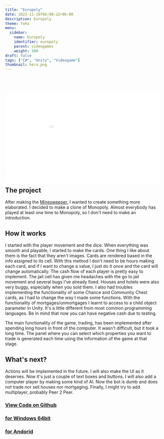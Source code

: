 ```yaml
---
title: "Europoly"
date: 2022-11-26T06:00:22+06:00
description: Europoly
theme: Toha
menu:
  sidebar:
    name: Europoly
    identifier: europoly
    parent: videogames
    weight: 500
draft: false
tags: ["C#", "Unity", "Videogame"]
thumbnail: hero.png
---
```


<div style="position:relative;padding-bottom:55.66%;     zoom: 0.6;
    -webkit-transform: scale(0.6);
    -moz-transform: scale(0.6);
    transform: scale(0.6)">
 <iframe style="width:166%;height:174%;position:absolute; margin-left: -33%; marginheight: -50%"
 frameborder="0"
 src="
/webgl/Europoly_WebGL/index.html
"
mozallowfullscreen="true" allow="autoplay; fullscreen" style="border:0px #000000 none;" name="Monopoly" scrolling="no" msallowfullscreen="true" allowfullscreen="true" webkitallowfullscreen="true" allowtransparency="true"
>
</iframe>
</div>

{{< line_break >}}
{{< line_break >}}
{{< line_break >}}
{{< line_break >}}
{{< line_break >}}
{{< line_break >}}
{{< line_break >}}
{{< line_break >}}

## The project
After making the [Minesweeper](/posts/videogames/minesweeper/), I wanted to create something more elaborated. I decided to make a clone of Monopoly. Almost everybody has played at least one time to Monopoly, so I don't need to make an introduction.

## How it works
I started with the player movement and the dice. When everything was smooth and playable, I started to make the cards. One thing I like about them is the fact that they aren't images. Cards are rendered based in the info assigned to its cell. With this method I don't need to be hours making each card, and if I want to change a value, I just do it once and the card will change automatically. The cash flow of each player is pretty easy to implement. The jail cell has given me headaches with the go to jail movement and several bugs I've already fixed. Houses and hotels were also very buggy, especially when you sold them. I also had troubles implementing the functionality of some Chance and Community Chest cards, as I had to change the way I made some functions. With the functionality of mortgages/unmortgages I learnt to access to a child object parameter in Unity. It's a little different from most common programming languages. Be in mind that now you can have negative cash due to testing.

The main functionality of the game, trading, has been implemented after spending long hours in front of the computer. It wasn't difficult, but it took a long time. The panel where you can select which properties you want to trade is generated each time using the information of the game at that stage.

## What's next?
Actions will be implemented in the future. I will also make the UI as it deserves. Now it's just a couple of text boxes and buttons. I will also add a computer player by making some kind of AI. Now the bot is dumb and does not trade nor sell houses nor mortgaging. Finally, I might try to add multiplayer, probably Peer 2 Peer.
  

### [View Code on <i class="fab fa-github"></i>Github](https://github.com/BernatBC/Europoly)

### [<i class="fa-solid fa-cloud-arrow-down"></i> for <i class="fa-brands fa-windows"></i>Windows 64bit](https://github.com/BernatBC/Europoly/releases/download/Pre-release-0.8/Europoly_Windows64.zip)

### [<i class="fa-solid fa-cloud-arrow-down"></i> for <i class="fa-brands fa-android"></i></i>Andorid](https://github.com/BernatBC/Europoly/releases/download/Pre-release-0.8/Europoly_Android.apk)